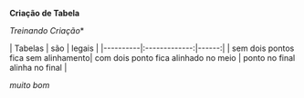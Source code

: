 **Criação de Tabela** 

 
*Treinando Criação**  

| Tabelas | são | legais | |----------|:-------------:|------:| | sem dois pontos fica sem alinhamento| com dois ponto fica alinhado no meio  | ponto no final alinha no final |  

*muito bom*


